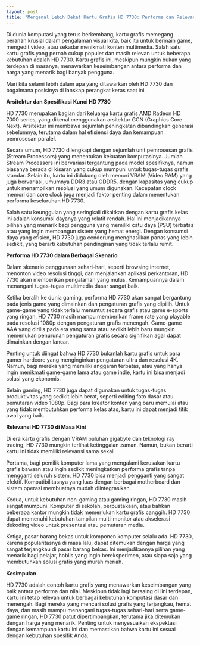 ```yaml
---
layout: post
title: "Mengenal Lebih Dekat Kartu Grafis HD 7730: Performa dan Relevansinya"
---
```


Di dunia komputasi yang terus berkembang, kartu grafis memegang peranan krusial dalam pengalaman visual kita, baik itu untuk bermain game, mengedit video, atau sekadar menikmati konten multimedia. Salah satu kartu grafis yang pernah cukup populer dan masih relevan untuk beberapa kebutuhan adalah HD 7730. Kartu grafis ini, meskipun mungkin bukan yang terdepan di masanya, menawarkan keseimbangan antara performa dan harga yang menarik bagi banyak pengguna.

Mari kita selami lebih dalam apa yang ditawarkan oleh HD 7730 dan bagaimana posisinya di lanskap perangkat keras saat ini.

**Arsitektur dan Spesifikasi Kunci HD 7730**

HD 7730 merupakan bagian dari keluarga kartu grafis AMD Radeon HD 7000 series, yang dikenal menggunakan arsitektur GCN (Graphics Core Next). Arsitektur ini membawa sejumlah peningkatan dibandingkan generasi sebelumnya, terutama dalam hal efisiensi daya dan kemampuan pemrosesan paralel.

Secara umum, HD 7730 dilengkapi dengan sejumlah unit pemrosesan grafis (Stream Processors) yang menentukan kekuatan komputasinya. Jumlah Stream Processors ini bervariasi tergantung pada model spesifiknya, namun biasanya berada di kisaran yang cukup mumpuni untuk tugas-tugas grafis standar. Selain itu, kartu ini didukung oleh memori VRAM (Video RAM) yang juga bervariasi, umumnya DDR3 atau GDDR5, dengan kapasitas yang cukup untuk menampilkan resolusi yang umum digunakan. Kecepatan clock memori dan core clock juga menjadi faktor penting dalam menentukan performa keseluruhan HD 7730.

Salah satu keunggulan yang seringkali dikaitkan dengan kartu grafis kelas ini adalah konsumsi dayanya yang relatif rendah. Hal ini menjadikannya pilihan yang menarik bagi pengguna yang memiliki catu daya (PSU) terbatas atau yang ingin membangun sistem yang hemat energi. Dengan konsumsi daya yang efisien, HD 7730 juga cenderung menghasilkan panas yang lebih sedikit, yang berarti kebutuhan pendinginan yang tidak terlalu rumit.

**Performa HD 7730 dalam Berbagai Skenario**

Dalam skenario penggunaan sehari-hari, seperti browsing internet, menonton video resolusi tinggi, dan menjalankan aplikasi perkantoran, HD 7730 akan memberikan pengalaman yang mulus. Kemampuannya dalam menangani tugas-tugas multimedia dasar sangat baik.

Ketika beralih ke dunia gaming, performa HD 7730 akan sangat bergantung pada jenis game yang dimainkan dan pengaturan grafis yang dipilih. Untuk game-game yang tidak terlalu menuntut secara grafis atau game e-sports yang ringan, HD 7730 masih mampu memberikan frame rate yang playable pada resolusi 1080p dengan pengaturan grafis menengah. Game-game AAA yang dirilis pada era yang sama atau sedikit lebih baru mungkin memerlukan penurunan pengaturan grafis secara signifikan agar dapat dimainkan dengan lancar.

Penting untuk diingat bahwa HD 7730 bukanlah kartu grafis untuk para gamer hardcore yang menginginkan pengaturan ultra dan resolusi 4K. Namun, bagi mereka yang memiliki anggaran terbatas, atau yang hanya ingin menikmati game-game lama atau game indie, kartu ini bisa menjadi solusi yang ekonomis.

Selain gaming, HD 7730 juga dapat digunakan untuk tugas-tugas produktivitas yang sedikit lebih berat, seperti editing foto dasar atau pemutaran video 1080p. Bagi para kreator konten yang baru memulai atau yang tidak membutuhkan performa kelas atas, kartu ini dapat menjadi titik awal yang baik.

**Relevansi HD 7730 di Masa Kini**

Di era kartu grafis dengan VRAM puluhan gigabyte dan teknologi ray tracing, HD 7730 mungkin terlihat ketinggalan zaman. Namun, bukan berarti kartu ini tidak memiliki relevansi sama sekali.

Pertama, bagi pemilik komputer lama yang mengalami kerusakan kartu grafis bawaan atau ingin sedikit meningkatkan performa grafis tanpa mengganti seluruh sistem, HD 7730 bisa menjadi pengganti yang sangat efektif. Kompatibilitasnya yang luas dengan berbagai motherboard dan sistem operasi membuatnya mudah diintegrasikan.

Kedua, untuk kebutuhan non-gaming atau gaming ringan, HD 7730 masih sangat mumpuni. Komputer di sekolah, perpustakaan, atau bahkan beberapa kantor mungkin tidak memerlukan kartu grafis canggih. HD 7730 dapat memenuhi kebutuhan tampilan multi-monitor atau akselerasi dekoding video untuk presentasi atau pemutaran media.

Ketiga, pasar barang bekas untuk komponen komputer selalu ada. HD 7730, karena popularitasnya di masa lalu, dapat ditemukan dengan harga yang sangat terjangkau di pasar barang bekas. Ini menjadikannya pilihan yang menarik bagi pelajar, hobiis yang ingin bereksperimen, atau siapa saja yang membutuhkan solusi grafis yang murah meriah.

**Kesimpulan**

HD 7730 adalah contoh kartu grafis yang menawarkan keseimbangan yang baik antara performa dan nilai. Meskipun tidak lagi bersaing di lini terdepan, kartu ini tetap relevan untuk berbagai kebutuhan komputasi dasar dan menengah. Bagi mereka yang mencari solusi grafis yang terjangkau, hemat daya, dan masih mampu menangani tugas-tugas sehari-hari serta game-game ringan, HD 7730 patut dipertimbangkan, terutama jika ditemukan dengan harga yang menarik. Penting untuk menyesuaikan ekspektasi dengan kemampuan kartu ini dan memastikan bahwa kartu ini sesuai dengan kebutuhan spesifik Anda.
